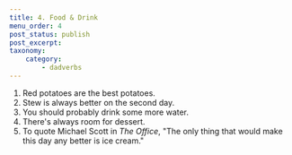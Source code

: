 ```yaml
---
title: 4. Food & Drink
menu_order: 4
post_status: publish
post_excerpt:
taxonomy:
    category:
        - dadverbs
---
```


1. Red potatoes are the best potatoes.
2. Stew is always better on the second day.
3. You should probably drink some more water.
4. There's always room for dessert.
5. To quote Michael Scott in _The Office_, "The only thing that would make this day any better is ice cream."
